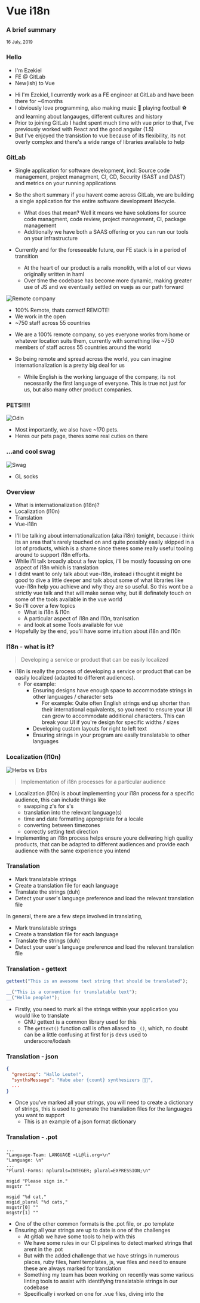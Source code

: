 # Vue i18n

### A brief summary

<footer><small>16 July, 2019</small></footer>

<!-- Slide -->

### Hello

- I'm Ezekiel
- FE @ GitLab
- New(ish) to Vue

<!-- Notes -->

- Hi I'm Ezekiel, I currently work as a FE engineer at GitLab and have been there for ~6months
- I obviously love programming, also making music 🎵 playing football ⚽ and learning about langauges, different cultures and history
- Prior to joining GitLab I hadnt spent much time with vue prior to that, I've previously worked with React and the good angular (1.5)
- But I've enjoyed the transistion to vue because of its flexibility, its not overly complex and there's a wide range of libraries available to help

<!-- Slide -->

### GitLab

- Single application for software development, incl: Source code management, project managment, CI, CD, Security (SAST and DAST) and metrics on your running applications

<!-- Notes -->

- So the short summary if you havent come across GitLab, we are building a single application for the entire software development lifecycle.
  - What does that mean? Well it means we have solutions for source code managment, code review, project management, CI, package management
  - Additionally we have both a SAAS offering or you can run our tools on your infrastructure
- Currently and for the foreseeable future, our FE stack is in a period of transition

  - At the heart of our product is a rails monolith, with a lot of our views originally written in haml
  - Over time the codebase has become more dynamic, making greater use of JS and we eventually settled on vuejs as our path forward

<!-- Slide -->

![Remote company](./images/vue-i18n/remote.png) <!-- .element height="67.5%" width="67.5%" -->

- 100% Remote, thats correct! REMOTE!
- We work in the open
- ~750 staff across 55 countries

<!-- Notes -->

- We are a 100% remote company, so yes everyone works from home or whatever location suits them, currently with something like ~750 members of staff across 55 countries around the world

- So being remote and spread across the world, you can imagine internationalization is a pretty big deal for us
  - While English is the working language of the company, its not necessarily the first language of everyone. This is true not just for us, but also many other product companies.

<!-- Slide -->

### PETS!!!!

![Odin](./images/vue-i18n/odin-the-destroyer.png) <!-- .element height="67.5%" width="67.5%" -->

<!-- Notes -->

- Most importantly, we also have ~170 pets.
- Heres our pets page, theres some real cuties on there

<!-- Slide -->

### ...and cool swag

![Swag](./images/vue-i18n/socks.webp) <!-- .element height="67.5%" width="67.5%" -->

<!-- Notes -->

- GL socks

<!-- Slide -->

### Overview

- What is internationalization (i18n)?
- Localization (l10n)
- Translation
- Vue-i18n

<!-- Notes -->

- I'll be talking about internationalization (aka i18n) tonight, because i think its an area that's rarely touched on and quite possibly easily skipped in a lot of products, which is a shame since theres some really useful tooling around to support i18n efforts.
- While i'll talk broadly about a few topics, i'll be mostly focussing on one aspect of i18n which is translation
- I didnt want to only talk about vue-i18n, instead i thought it might be good to dive a little deeper and talk about some of what libraries like vue-i18n help you achieve and why they are so useful. So this wont be a strictly vue talk and that will make sense why, but ill definately touch on some of the tools available in the vue world
- So i'll cover a few topics
  - What is i18n & l10n
  - A particular aspect of i18n and l10n, tranlsation
  - and look at some Tools available for vue
- Hopefully by the end, you'll have some intuition about i18n and l10n

<!-- Slide -->

### I18n - what is it?

> Developing a service or product that can be easily localized

<!-- Notes -->

- i18n is really the process of developing a service or product that can be easily localized (adapted to different audiences).
  - For example:
    - Ensuring designs have enough space to accommodate strings in other languages / character sets
      - For example: Quite often English strings end up shorter than their international equivalents, so you need to ensure your UI can grow to accommodate additional characters. This can break your UI if you're design for specific widths / sizes
    - Developing custom layouts for right to left text
    - Ensuring strings in your program are easily translatable to other languages

<!-- Slide -->

### Localization (l10n)

![Herbs vs Erbs](./images/vue-i18n/erbs.gif)

> Implementation of i18n processes for a particular audience

<!-- Notes -->

- Localization (l10n) is about implementing your i18n process for a specific audience, this can include things like
  - swapping z's for s's
  - translation into the relevant language(s)
  - time and date formatting appropriate for a locale
  - converting between timezones
  - correctly setting text direction
- Implementing an i18n process helps ensure youre delivering high quality products, that can be adapted to different audiences and provide each audience with the same experience you intend

<!-- Slide -->

### Translation

- Mark translatable strings
- Create a translation file for each language
- Translate the strings (duh)
- Detect your user's language preference and load the relevant translation file

<!-- Notes -->

In general, there are a few steps involved in translating,

- Mark translatable strings
- Create a translation file for each language
- Translate the strings (duh)
- Detect your user's language preference and load the relevant translation file

<!-- Slide -->

### Translation - gettext

```javascript
gettext("This is an awesome text string that should be translated");
```

```javascript
__("This is a convention for translatable text");
__("Hello people!");
```

<!-- Notes -->

- Firstly, you need to mark all the strings within your application you would like to translate
  - GNU gettext is a common library used for this
  - The `gettext()` function call is often aliased to `_()`, which, no doubt can be a little confusing at first for js devs used to underscore/lodash

<!-- Slide -->

### Translation - json

```json
{
  "greeting": "Hallo Leute!",
  "synthsMessage": "Habe aber {count} synthesizers 🎹🎵",
  ...
}

```

<!-- Notes -->

- Once you've marked all your strings, you will need to create a dictionary of strings, this is used to generate the translation files for the languages you want to support
  - This is an example of a json format dictionary

<!-- Slide -->

### Translation - .pot

```
...
"Language-Team: LANGUAGE <LL@li.org>\n"
"Language: \n"
...
"Plural-Forms: nplurals=INTEGER; plural=EXPRESSION;\n"

msgid "Please sign in."
msgstr ""

msgid "%d cat,"
msgid_plural "%d cats,"
msgstr[0] ""
msgstr[1] ""
```

<!-- Notes -->

- One of the other common formats is the .pot file, or .po template
- Ensuring all your strings are up to date is one of the challenges
  - At gitlab we have some tools to help with this
  - We have some rules in our CI pipelines to detect marked strings that arent in the .pot
  - But with the added challenge that we have strings in numerous places, ruby files, haml templates, js, vue files and need to ensure these are always marked for translation
  - Something my team has been working on recently was some various linting tools to assist with identifying translatable strings in our codebase
  - Specifically i worked on one for .vue files, diving into the <template>, ill demo this later

<!-- Slide -->

### Translation - translated pot

```
...
"Language-Team: German\n"
"Language: de_DE\n"
...
"Plural-Forms: nplurals=2; plural=(n != 1);\n"
...
"PO-Revision-Date: 2019-06-14 20:03\n"

msgid "Please sign in."
msgstr "Bitte melde dich an."

msgid "%d Katze,"
msgid_plural "%d Katzen,"
msgstr[0] ""
msgstr[1] ""
```

<!-- Notes -->

- Translate your strings (surprise surprise) based on the dictionary keys (lots of third party services for this)

<!-- Slide -->

### Translation - translate

![Translated app](./images/vue-i18n/translated.png) <!-- .element height="67.5%" width="67.5%"  border="none"-->

<!-- Notes -->

- Detect (or allow your user to specify) their locale
- Load the relevant translation file for the selected locale, replacing all the keys in your application their translated text

<!-- Slide -->

### What about vue? - Step 1

> npm install vue-i18n --save

![Coffee time](./images/vue-i18n/goals.gif)

<!-- Notes -->

- In the vue world, we have a useful plugin, called, surprise surprise vue-i18n

<!-- Slide -->

### Cool plugin m8!

```json
const messages = {
  en: {
    message: {
      hello: '{msg} world'
    }
  }
}
```

```html
...
<div id="app">
  <p>{{ $n(100, 'currency') }}</p>
  <p>{{ $n(100, 'currency', 'ja-JP') }}</p>
</div>

...
<!-- output -->
<div id="app">
  <p>$100.00</p>
  <p>￥100</p>
</div>
...
```

<!-- Notes -->

- This plugin, while not complete, does covers a lot of the relevant parts of i18n for vue apps and can be a great place to kick off
  - It supports JSON tranlsated messages
  - Datetime localization
  - Number format localization

<!-- Slide -->

### What about vue? - Step 2:

![Coffee time](./images/vue-i18n/coffee-time.gif)

<!-- Slide -->

### But wait... there's more

![But wait, theres more](./images/vue-i18n/theres-more.gif)

Locale setting, Pluralization, Interpolation & Lazy loading translations

<!-- Notes -->

- Also provides some other useful helpers
  - Locale setting - locale can be specified dynamically and switched at will
  - Pluralization - out of the box support for specifying how to pluralize you content, allowing you to set different text based on a variable
  - Interpolation - allowing you to mix html into your translations
  - Lazy loading translations - very useful once the strings in your application start to grow. Loading all the translations at once isnt very efficientg

<!-- Slide -->

### Example project

https://gitlab.com/ekigbo/say-hello

<!-- Notes -->

- Demo of vue-i18n
- I've been extending it with rules for detecting strings
  - Demo

<!-- Slide -->

### Final takeaways

```javascript
console.log('i' + 'nternationalizatio'.length + 'n')
=> i18n

console.log('l' + 'ocalizatio'.length + 'n')
=> l10n
```

> Follow me <strong>@theatlasroom</strong>

<!-- Notes -->

- i18n and l10n arent as big and scary as you might think
- There are a few steps involved in the process but also lots of tools available so id suggest consider baking it in as early as possible to your product or website if you would like to reach a wider audience
- I'll be sticking around so feel free to ask me any questions about i18n, GitLab, working remotely or whatever else

### Ideas

- What i'll talk about + me

  - Just want to give a brief overview on internationalization, why its important and how to get started in your vue apps
  - I feel like this something that's often overlooked

  <!-- - I started SoftEng at Newcastle and switched to comp sci because it's a year shorter and I could skip the final year project (Trollface) - not even kidding
  - My first role after uni had communication in it which ironically was a poor communication of the role when I wanted to move on. -->

  - I used to call myself a full stack engineer,
  - Then started calling myself a front end developer
  - Then somewhere along the line I gave up and I just settle for what's currently on my twitter. - I'm not trying to be obtuse, but i just find these arbitrary labels a bit weird /rant.
  - So I'm currently a frontend engineer at gitlab 🤷‍♂️
  - What does FE look like?

    - all the things

      - rails: we go it
      - haml: we got it
      - es6: we got it
      - vuejs: we got
      - did you say jquery? yeah we got it

    - what does my day look like

      - 45% failed pipelines
      - 35% rspec tests
      - 10% js
      - 5% coffee related things
      - 5% laughing at markdalgleish's memes

- What is i18n

  - overview
  - Why i18n is important
    - Broader audience for your users, allowing users to use your tools and products in the language they are most comfortable with
    - Relatively easy to bolt-on to existing apps
  - general steps involved
    - High level, you create a dictionary of strings and reference the strings from the relevant language file in your app
    - Markup all strings in your code base
      - These will be used as keys mapped to a translation file
    - Generate translation file or template
      - Translate your strings based on the keys (lots of third party services for this)
    - Detect the user's language preference
    - Load the appropriate translation file for their language
  - Challenges / Considerations
    - Interpolation
      - v-html
      - escaping / xss
    - Pluralization
    - UI / design
      - For example: English strings will likely be a lot shorter than their international equivalents, so you need to leave some space in your UI to allow for this. This can break your UI if you're design for specific widths / sizes

- How do we do this at GL?

  - Why we needed to automate this
    - We have strings in various places of the codebase: ruby, haml, js, vue
  - Focus on externalization
    - Generate the AST
    - Look for valid string nodes
    - Autofix easy ones, warn tricky ones
  - Maybe do some rough stats on GL commits + vue files etc to illustrate scale

- How can you do this in your vue app

  - Show example app? - codesandbox?
  - vue-i18n

    - features
      - available rules
      - namespaces
      - pluralization
      - interpolation
    - config?
      - json format?
    - eslint-vue-i18n??

  - locale detection
  - language switcher
  - i18n plugin to get users language from browser?
  - vue-i18n:
  - playground?

### TODO build a slides webapp + i18n?

### Links

- [eslint plugin vue i18n](https://github.com/kazupon/eslint-plugin-vue-i18n)
- [GL: eslint plugin vue i18n](https://gitlab.com/ekigbo/eslint-plugin-vue-i18n)
- [mdn - gettext](https://developer.mozilla.org/en-US/docs/Mozilla/Localization/gettext)
- [Internationalization at GitLab](https://docs.gitlab.com/ee/development/i18n/externalization.html)
- [gettext plural forms](https://www.gnu.org/software/gettext/manual/html_node/Translating-plural-forms.html)
- [Transifex](https://www.transifex.com/)?
- [i18next](https://www.i18next.com/)
- [vue-i18next]()
- [vue-i18n]()
- [vue-i18n-starter](https://github.com/dobromir-hristov/vue-i18n-starter)
- [W3c - Text size in translation](https://www.w3.org/International/articles/article-text-size)
- [Wikipedia - Internationalization / Localization](https://en.wikipedia.org/wiki/Internationalization_and_localization)
- [localeplanet](http://www.localeplanet.com/)
